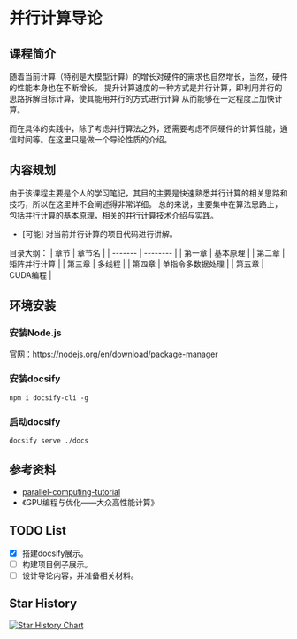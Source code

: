 # 并行计算导论

## 课程简介
随着当前计算（特别是大模型计算）的增长对硬件的需求也自然增长，当然，硬件的性能本身也在不断增长。
提升计算速度的一种方式是并行计算，即利用并行的思路拆解目标计算，使其能用并行的方式进行计算
从而能够在一定程度上加快计算。

而在具体的实践中，除了考虑并行算法之外，还需要考虑不同硬件的计算性能，通信时间等。在这里只是做一个导论性质的介绍。

## 内容规划
由于该课程主要是个人的学习笔记，其目的主要是快速熟悉并行计算的相关思路和技巧，所以在这里并不会阐述得非常详细。
总的来说，主要集中在算法思路上，包括并行计算的基本原理，相关的并行计算技术介绍与实践。

- [可能] 对当前并行计算的项目代码进行讲解。

目录大纲：
| 章节    | 章节名      |
| ------- | --------   | 
| 第一章  | 基本原理    |
| 第二章  | 矩阵并行计算 |
| 第三章  | 多线程      |
| 第四章  | 单指令多数据处理 |
| 第五章  | CUDA编程    |

## 环境安装
### 安装Node.js
官网：https://nodejs.org/en/download/package-manager

### 安装docsify
```shell
npm i docsify-cli -g
```

### 启动docsify
```shell
docsify serve ./docs
```

## 参考资料
- [parallel-computing-tutorial](https://github.com/mit-han-lab/parallel-computing-tutorial)
- 《GPU编程与优化——大众高性能计算》

## TODO List
- [x] 搭建docsify展示。
- [ ] 构建项目例子展示。
- [ ] 设计导论内容，并准备相关材料。

## Star History

[![Star History Chart](https://api.star-history.com/svg?repos=Wings236/parallel_computing_tutorial&type=Date)](https://star-history.com/#Wings236/parallel_computing_tutorial&Date)
